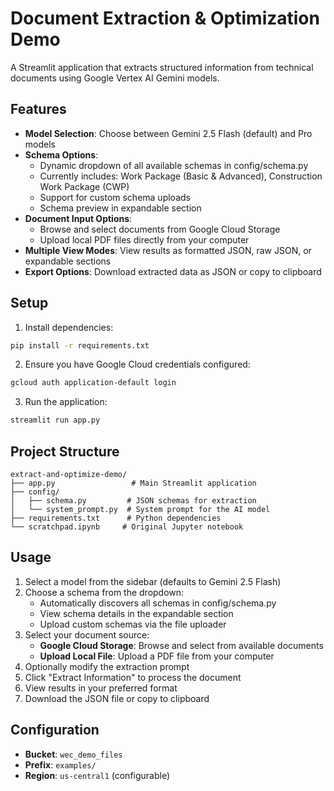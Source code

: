 # Document Extraction & Optimization Demo

A Streamlit application that extracts structured information from technical documents using Google Vertex AI Gemini models.

## Features

- **Model Selection**: Choose between Gemini 2.5 Flash (default) and Pro models
- **Schema Options**: 
  - Dynamic dropdown of all available schemas in config/schema.py
  - Currently includes: Work Package (Basic & Advanced), Construction Work Package (CWP)
  - Support for custom schema uploads
  - Schema preview in expandable section
- **Document Input Options**: 
  - Browse and select documents from Google Cloud Storage
  - Upload local PDF files directly from your computer
- **Multiple View Modes**: View results as formatted JSON, raw JSON, or expandable sections
- **Export Options**: Download extracted data as JSON or copy to clipboard

## Setup

1. Install dependencies:
```bash
pip install -r requirements.txt
```

2. Ensure you have Google Cloud credentials configured:
```bash
gcloud auth application-default login
```

3. Run the application:
```bash
streamlit run app.py
```

## Project Structure

```
extract-and-optimize-demo/
├── app.py                 # Main Streamlit application
├── config/
│   ├── schema.py         # JSON schemas for extraction
│   └── system_prompt.py  # System prompt for the AI model
├── requirements.txt      # Python dependencies
└── scratchpad.ipynb     # Original Jupyter notebook
```

## Usage

1. Select a model from the sidebar (defaults to Gemini 2.5 Flash)
2. Choose a schema from the dropdown:
   - Automatically discovers all schemas in config/schema.py
   - View schema details in the expandable section
   - Upload custom schemas via the file uploader
3. Select your document source:
   - **Google Cloud Storage**: Browse and select from available documents
   - **Upload Local File**: Upload a PDF file from your computer
4. Optionally modify the extraction prompt
5. Click "Extract Information" to process the document
6. View results in your preferred format
7. Download the JSON file or copy to clipboard

## Configuration

- **Bucket**: `wec_demo_files`
- **Prefix**: `examples/`
- **Region**: `us-central1` (configurable)